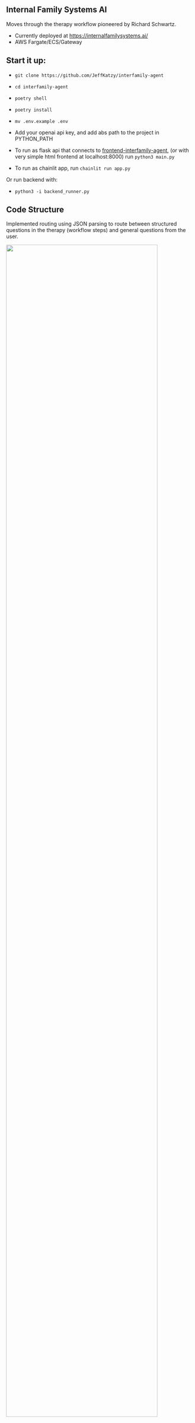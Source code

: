 ## Internal Family Systems AI 

Moves through the therapy workflow pioneered by Richard Schwartz.

* Currently deployed at https://internalfamilysystems.ai/
* AWS Fargate/ECS/Gateway

## Start it up:

* `git clone https://github.com/JeffKatzy/interfamily-agent`
* `cd interfamily-agent`
* `poetry shell`
* `poetry install`
* `mv .env.example .env`
* Add your openai api key, and add abs path to the project in PYTHON_PATH
* To run as flask api that connects to [frontend-interfamily-agent](https://github.com/JeffKatzy/frontend-interfamily-agent), (or with very simple html frontend at localhost:8000) run `python3 main.py`

* To run as chainlit app, run `chainlit run app.py`

Or run backend with:
* `python3 -i backend_runner.py`

## Code Structure

Implemented routing using JSON parsing to route between structured questions in the therapy (workflow steps) and general questions from the user.

<img src="https://jigsaw-labs-student.s3.amazonaws.com/request-response.png" width="90%"/>

Incoming user messages are routed to either a general response or a sequenced **workflow**.  A workflow is the sequence of steps that the agent responds to individually.  

A workflow is essentially a ViewModel.  A workflow has many steps, and an application may have many workflows.

Each step in a workflow has it's own *skip* logic that indicates if the step is already complete.  This is often a combination of the state of the underlying model (eg. the parsed information from the agent) and the workflow itself (eg. have we asked enough times and should move on.)

For example, the bot finds the next step by checking off the steps in sequence to look if the `skip` lambda function returns `True`.  And to execute the lambda, it looks at the related model to see if it has already gathered the related information.

```python
class PartWorkflow(BaseWorkflow):
    _model: Part

    find_part: WField = WField(prompt="Ask if there's a feeling, struggle, thought pattern, or part they need help with.",
        skip=lambda view: bool(view._model.part))
    assess_awareness: WField = WField(prompt = "Thank them, mirror using parts language.  Then ask if they're aware of this part and how they sense or are aware of the part.",
                        skip=lambda view: bool(view._model.aware_of_part))

class Part(BaseModel):
    part: str = Field("",
        description="A feeling, struggle, thought pattern, or part they encounter.")
```

The `BaseWorkflow` class's `get_next_message` function will call each `skip` procedure in sequence, until reaching what is yet to be completed.

```python
def get_next_message(self):
        for field, attrs in self.dict().items():
            if attrs.get('skip') and not attrs['skip'](self):
                return attrs['prompt']
```

For example:

```python
service = PartWorkflow(Part())
service.get_next_message() 
# Ask if there's a feeling, struggle, thought pattern...
```
Additional workflows are added by adding them to the `Server`.  

```python
workflows = [ PartWorkflow(Part())]
server = Server(workflows)
asyncio.run(server.listen())
```

Organizing this way hopes to achieve the following:

* Add additional steps by defining additional workflows, their related steps (along with skip logic) and any changes to the model layer (data to be parsed/captured).
* Isolate model from views.  Not everything we want the bot to say needs a related update to the model layer.  The model layer should represent the domain.
* Keep logic about whether each step is complete (and should be skipped) with the step declaration.  And allow this logic to be flexible.

### Todo:

* Still should look into Zep for output parsing
* Look at Cerebras for latency
